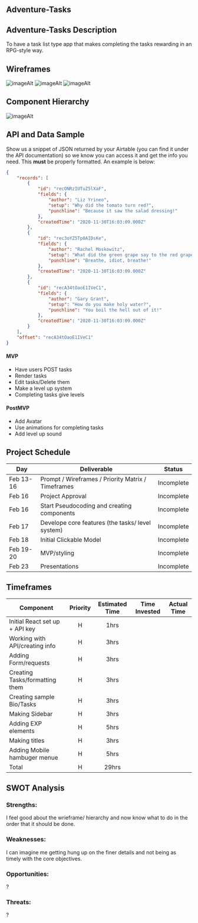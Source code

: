 ## Adventure-Tasks

## Adventure-Tasks Description

To have a task list type app that makes completing the tasks rewarding in an RPG-style way.

## Wireframes

![imageAlt](Adventure-Tasks-wireframe.png)
![imageAlt](Adventure-Tasks-Mobile.png)
![imageAlt](Adventure-Tasks-mobile-out.png)

## Component Hierarchy

![imageAlt](componenets.png)

## API and Data Sample

Show us a snippet of JSON returned by your Airtable (you can find it under the API documentation) so we know you can access it and get the info you need. This __must__ be properly formatted. An example is below:

```json
{
    "records": [
        {
            "id": "recONRzIUTuZ5lXaF",
            "fields": {
                "author": "Liz Yrineo",
                "setup": "Why did the tomato turn red?",
                "punchline": "Because it saw the salad dressing!"
            },
            "createdTime": "2020-11-30T16:03:09.000Z"
        },
        {
            "id": "rec3oYZ5Tp0AIDsKe",
            "fields": {
                "author": "Rachel Moskowitz",
                "setup": "What did the green grape say to the red grape?",
                "punchline": "Breathe, idiot, breathe!"
            },
            "createdTime": "2020-11-30T16:03:09.000Z"
        },
        {
            "id": "recA34tOaoE1IVeC1",
            "fields": {
                "author": "Gary Grant",
                "setup": "How do you make holy water?",
                "punchline": "You boil the hell out of it!"
            },
            "createdTime": "2020-11-30T16:03:09.000Z"
        }
    ],
    "offset": "recA34tOaoE1IVeC1"
}
```

#### MVP 

- Have users POST tasks
- Render tasks
- Edit tasks/Delete them
- Make a level up system
- Completing tasks give levels

#### PostMVP  

- Add Avatar
- Use animations for completing tasks
- Add level up sound

## Project Schedule

|  Day | Deliverable | Status
|---|---| ---|
|Feb 13-16| Prompt / Wireframes / Priority Matrix / Timeframes | Incomplete
|Feb 16| Project Approval | Incomplete
|Feb 16| Start Pseudocoding and creating components | Incomplete
|Feb 17| Develope core features (the tasks/ level system) | Incomplete
|Feb 18| Initial Clickable Model  | Incomplete
|Feb 19-20| MVP/styling | Incomplete
|Feb 23| Presentations | Incomplete

## Timeframes

| Component | Priority | Estimated Time | Time Invested | Actual Time |
| --- | :---: |  :---: | :---: | :---: |
| Initial React set up + API key | H | 1hrs|  |  |
| Working with API/creating info | H | 3hrs|  |  |
| Adding Form/requests | H | 3hrs|  | |
| Creating Tasks/formatting them| H | 3hrs|  |  |
| Creating sample Bio/Tasks | H | 3hrs|  |  |
| Making Sidebar | H | 3hrs|  |  |
| Adding EXP elements | H | 5hrs|  |  |
| Making titles| H | 3hrs|  |  |
| Adding Mobile hambuger menue | H | 5hrs|  |  |
| Total | H | 29hrs|  | |

## SWOT Analysis

### Strengths:
I feel good about the wrieframe/ hierarchy and now know what to do in the order that it should be done.
### Weaknesses:
I can imagine me getting hung up on the finer details and not being as timely with the core objectives.
### Opportunities:
?
### Threats:
?